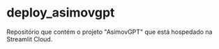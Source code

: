 # deploy_asimovgpt
Repositório que contém o projeto "AsimovGPT" que está hospedado na Streamlit Cloud.

